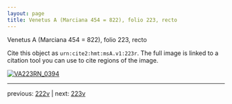 ```yaml
---
layout: page
title: Venetus A (Marciana 454 = 822), folio 223, recto
---
```


Venetus A (Marciana 454 = 822), folio 223, recto

Cite this object as `urn:cite2:hmt:msA.v1:223r`.  The full image is linked to a citation tool you can use to cite regions of the image.

[![VA223RN_0394](http://www.homermultitext.org/iipsrv?IIIF=/project/homer/pyramidal/deepzoom/hmt/vaimg/2017a/VA223RN_0394.tif/full/800,/0/default.jpg)](http://www.homermultitext.org/ict2/?urn=urn:cite2:hmt:vaimg.2017a:VA223RN_0394) 

---

previous:  [222v](../222v/) | next: [223v](../223v/)